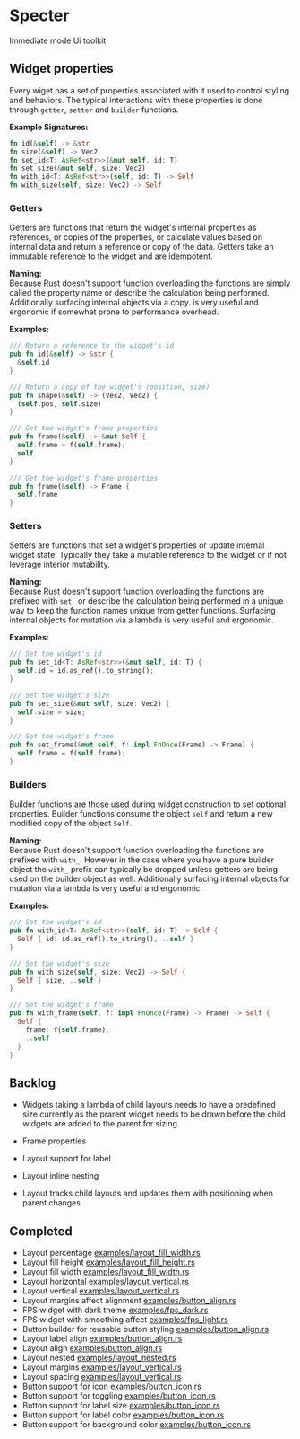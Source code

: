 # Specter
Immediate mode Ui toolkit

## Widget properties
Every wiget has a set of properties associated with it used to control styling and behaviors. The 
typical interactions with these properties is done through `getter`, `setter` and `builder` 
functions.

**Example Signatures:**
```rust
fn id(&self) -> &str
fn size(&self) -> Vec2
fn set_id<T: AsRef<str>>(&mut self, id: T)
fn set_size(&mut self, size: Vec2)
fn with_id<T: AsRef<str>>(self, id: T) -> Self
fn with_size(self, size: Vec2) -> Self
```

### Getters
Getters are functions that return the widget's internal properties as references, or copies of the 
properties, or calculate values based on internal data and return a reference or copy of the data. 
Getters take an immutable reference to the widget and are idempotent. 

**Naming:**  
Because Rust doesn't support function overloading the functions are simply called the property name 
or describe the calculation being performed. Additionally surfacing internal objects via a copy.
is very useful and ergonomic if somewhat prone to performance overhead.

**Examples:**
```rust
/// Return a reference to the widget's id
pub fn id(&self) -> &str {
  &self.id
}

/// Return a copy of the widget's (position, size)
pub fn shape(&self) -> (Vec2, Vec2) {
  (self.pos, self.size)
}

/// Get the widget's frame properties
pub fn frame(&self) -> &mut Self {
  self.frame = f(self.frame);
  self
}

/// Get the widget's frame properties
pub fn frame(&self) -> Frame {
  self.frame
}
```

### Setters
Setters are functions that set a widget's properties or update internal widget state. Typically they 
take a mutable reference to the widget or if not leverage interior mutability. 

**Naming:**  
Because Rust doesn't support function overloading the functions are prefixed with `set_` or describe 
the calculation being performed in a unique way to keep the function names unique from getter 
functions. Surfacing internal objects for mutation via a lambda is very useful and ergonomic.

**Examples:**
```rust
/// Set the widget's id
pub fn set_id<T: AsRef<str>>(&mut self, id: T) {
  self.id = id.as_ref().to_string();
}

/// Set the widget's size
pub fn set_size(&mut self, size: Vec2) {
  self.size = size;
}

/// Set the widget's frame
pub fn set_frame(&mut self, f: impl FnOnce(Frame) -> Frame) {
  self.frame = f(self.frame);
}
```

### Builders
Builder functions are those used during widget construction to set optional properties. Builder 
functions consume the object `self` and return a new modified copy of the object `Self`.

**Naming:**  
Because Rust doesn't support function overloading the functions are prefixed with `with_`. However in 
the case where you have a pure builder object the `with_` prefix can typically be dropped unless 
getters are being used on the builder object as well. Additionally surfacing internal objects for 
mutation via a lambda is very useful and ergonomic.

**Examples:**
```rust
/// Set the widget's id
pub fn with_id<T: AsRef<str>>(self, id: T) -> Self {
  Self { id: id.as_ref().to_string(), ..self }
}

/// Set the widget's size
pub fn with_size(self, size: Vec2) -> Self {
  Self { size, ..self }
}

/// Set the widget's frame
pub fn with_frame(self, f: impl FnOnce(Frame) -> Frame) -> Self {
  Self {
    frame: f(self.frame),
    ..self
  }
}
```

## Backlog
* Widgets taking a lambda of child layouts needs to have a predefined size currently as the prarent 
widget needs to be drawn before the child widgets are added to the parent for sizing.
* Frame properties

* Layout support for label
* Layout inline nesting
* Layout tracks child layouts and updates them with positioning when parent changes

## Completed
* Layout percentage [examples/layout_fill_width.rs](examples/layout_fill_width.rs)
* Layout fill height [examples/layout_fill_height.rs](examples/layout_fill_height.rs)
* Layout fill width [examples/layout_fill_width.rs](examples/layout_fill_width.rs)
* Layout horizontal [examples/layout_vertical.rs](examples/layout_horizontal.rs)
* Layout vertical [examples/layout_vertical.rs](examples/layout_vertical.rs)
* Layout margins affect alignment [examples/button_align.rs](examples/button_align.rs)
* FPS widget with dark theme [examples/fps_dark.rs](examples/fps_dark.rs)
* FPS widget with smoothing affect [examples/fps_light.rs](examples/fps_light.rs)
* Button builder for reusable button styling [examples/button_align.rs](examples/button_align.rs)
* Layout label align [examples/button_align.rs](examples/button_align.rs)
* Layout align [examples/button_align.rs](examples/button_align.rs)
* Layout nested [examples/layout_nested.rs](examples/layout_nested.rs)
* Layout margins [examples/layout_vertical.rs](examples/layout_vertical.rs)
* Layout spacing [examples/layout_vertical.rs](examples/layout_vertical.rs)
* Button support for icon [examples/button_icon.rs](exmamples/button_icon.rs)
* Button support for toggling [examples/button_icon.rs](exmamples/button_icon.rs)
* Button support for label size [examples/button_icon.rs](exmamples/button_icon.rs)
* Button support for label color [examples/button_icon.rs](exmamples/button_icon.rs)
* Button support for background color [examples/button_icon.rs](exmamples/button_icon.rs)
